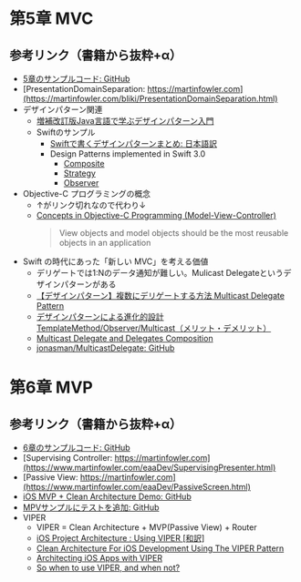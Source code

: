 # 第5章 MVC

## 参考リンク（書籍から抜粋+α）
- [5章のサンプルコード: GitHub](https://github.com/peaks-cc/iOS_architecture_samplecode/tree/master/05)
- [PresentationDomainSeparation: https://martinfowler.com](https://martinfowler.com/bliki/PresentationDomainSeparation.html)
- デザインパターン関連
    - [増補改訂版Java言語で学ぶデザインパターン入門](https://www.amazon.co.jp/%E5%A2%97%E8%A3%9C%E6%94%B9%E8%A8%82%E7%89%88Java%E8%A8%80%E8%AA%9E%E3%81%A7%E5%AD%A6%E3%81%B6%E3%83%87%E3%82%B6%E3%82%A4%E3%83%B3%E3%83%91%E3%82%BF%E3%83%BC%E3%83%B3%E5%85%A5%E9%96%80-%E7%B5%90%E5%9F%8E-%E6%B5%A9/dp/4797327030)
    - Swiftのサンプル
        - [Swiftで書くデザインパターンまとめ: 日本語訳](https://qiita.com/susieyy/items/de43bd0a3ceec5c597b9)    
        - Design Patterns implemented in Swift 3.0
            - [Composite](https://github.com/ochococo/Design-Patterns-In-Swift#-composite)
            - [Strategy](https://github.com/ochococo/Design-Patterns-In-Swift#-strategy)
            - [Observer](https://github.com/ochococo/Design-Patterns-In-Swift#-observer)
- Objective-C プログラミングの概念
    - ↑がリンク切れなので代わり↓
    - [Concepts in Objective-C Programming (Model-View-Controller)](https://developer.apple.com/library/archive/documentation/General/Conceptual/CocoaEncyclopedia/Model-View-Controller/Model-View-Controller.html) 
        > View objects and model objects should be the most reusable objects in an application  
 - Swift の時代にあった「新しい MVC」を考える価値
    - デリゲートでは1:Nのデータ通知が難しい。Mulicast Delegateというデザインパターンがある
    - [【デザインパターン】複数にデリゲートする方法 Multicast Delegate Pattern](https://qiita.com/srea/items/590be9d62eb579557b3c)
    - [デザインパターンによる進化的設計 TemplateMethod/Observer/Multicast（メリット・デメリット）](http://objectclub.jp/technicaldoc/pattern/eDWP)
    - [Multicast Delegate and Delegates Composition](http://www.vadimbulavin.com/multicast-delegate/)
    - [jonasman/MulticastDelegate: GitHub](https://github.com/jonasman/MulticastDelegate)

# 第6章 MVP

## 参考リンク（書籍から抜粋+α）
- [6章のサンプルコード: GitHub](https://github.com/peaks-cc/iOS_architecture_samplecode/tree/master/06)
- [Supervising Controller: https://martinfowler.com](https://www.martinfowler.com/eaaDev/SupervisingPresenter.html)
- [Passive View: https://martinfowler.com](https://www.martinfowler.com/eaaDev/PassiveScreen.html)
- [iOS MVP + Clean Architecture Demo: GitHub](https://github.com/FortechRomania/ios-mvp-clean-architecture)
- [MPVサンプルにテストを追加: GitHub](https://github.com/peaks-cc/iOS_architecture_samplecode/blob/master/06/MVPSample/MVPSampleTests/SearchUserPresenterTests.swift)
- VIPER
    - VIPER = Clean Architecture + MVP(Passive View) + Router
    - [iOS Project Architecture : Using VIPER [和訳]](https://qiita.com/YKEI_mrn/items/67735d8ebc9a83fffd29)
    - [Clean Architecture For iOS Development Using The VIPER Pattern](https://medium.com/slalom-engineering/clean-architecture-for-ios-development-using-the-viper-pattern-fac30f5d29fc)
    - [Architecting iOS Apps with VIPER](https://www.objc.io/issues/13-architecture/viper/)
    - [So when to use VIPER, and when not?](https://swifting.io/blog/2016/03/07/8-viper-to-be-or-not-to-be/#sowhentouseviperandwhennot)